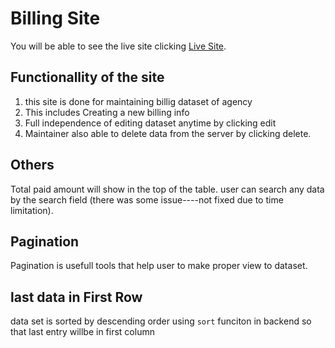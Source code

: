 # Billing Site

You will be able to see the live site clicking  [Live Site](https://burj-al-arab-2e5c2.web.app/).

## Functionallity of the site

1. this site is done for maintaining billig dataset of agency
2. This includes Creating a new billing info
3. Full independence of editing dataset anytime by clicking edit
4. Maintainer also able to delete data from the server by clicking delete.

## Others
Total paid amount will show in the top of the table.
user can search any data by the search field (there was some issue----not fixed due to time limitation).

## Pagination
Pagination is usefull tools that help user to make proper view to dataset. 

## last data in First Row
data set is sorted by descending order using `sort` funciton in backend so that last entry willbe in first column

